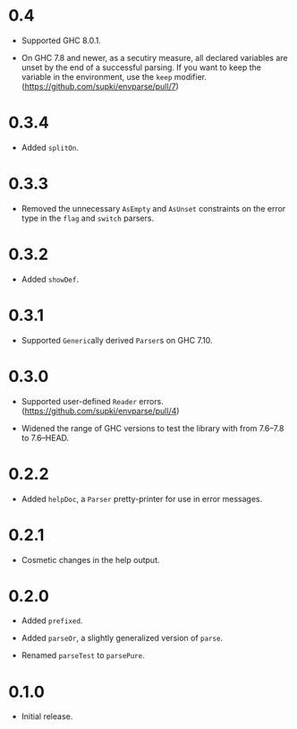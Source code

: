 0.4
===

  * Supported GHC 8.0.1.

  * On GHC 7.8 and newer, as a secutiry measure, all declared variables are unset by the end of
    a successful parsing.  If you want to keep the variable in the environment, use the `keep` modifier.
    (https://github.com/supki/envparse/pull/7)

0.3.4
=====

  * Added `splitOn`.

0.3.3
=====

  * Removed the unnecessary `AsEmpty` and `AsUnset` constraints on the error type
    in the `flag` and `switch` parsers.

0.3.2
=====

  * Added `showDef`.

0.3.1
=====

  * Supported `Generic`ally derived `Parser`s on GHC 7.10.

0.3.0
=====

  * Supported user-defined `Reader` errors. (https://github.com/supki/envparse/pull/4)

  * Widened the range of GHC versions to test the library with from 7.6–7.8 to 7.6–HEAD.

0.2.2
=====

  * Added `helpDoc`, a `Parser` pretty-printer for use in error messages.

0.2.1
=====

  * Cosmetic changes in the help output.

0.2.0
=====

  * Added `prefixed`.

  * Added `parseOr`, a slightly generalized version of `parse`.

  * Renamed `parseTest` to `parsePure`.

0.1.0
=====

  * Initial release.
